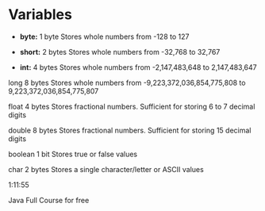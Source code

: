 # Variables

- **byte:** 1 byte Stores whole numbers from -128 to 127

- **short:** 2 bytes Stores whole numbers from -32,768 to 32,767

- **int:** 4 bytes Stores whole numbers from -2,147,483,648 to 2,147,483,647

long 8 bytes Stores whole numbers from -9,223,372,036,854,775,808 to 9,223,372,036,854,775,807

float 4 bytes Stores fractional numbers. Sufficient for storing 6 to 7 decimal digits

double 8 bytes Stores fractional numbers. Sufficient for storing 15 decimal digits

boolean 1 bit Stores true or false values

char 2 bytes Stores a single character/letter or ASCII values

1:11:55

Java Full Course for free
